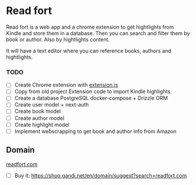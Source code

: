 # Read fort

Read fort is a web app and a chrome extension to get hightlights from Kindle and
store them in a database. Then you can search and filter them by book or author.
Also by hightlights content.

It will have a text editor where you can reference books, authors and hightlights.

### TODO
- [ ] Create Chrome extension with [extension.js](https://extension.js.org/)
- [ ] Copy from old project Extension code to import Kindle highlights.
- [ ] Create a database PostgreSQL docker-compose + Drizzle ORM
- [ ] Create user model + next-auth
- [ ] Create book model
- [ ] Create author model
- [ ] Create highlight model
- [ ] Implement webscrapping to get book and author info from Amazon

## Domain
[readfort.com](https://readfort.com)
- [ ] Buy it: https://shop.gandi.net/en/domain/suggest?search=readfort.com
